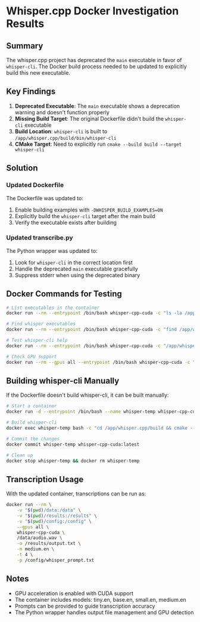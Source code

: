 # Whisper.cpp Docker Investigation Results

## Summary

The whisper.cpp project has deprecated the `main` executable in favor of `whisper-cli`. The Docker build process needed to be updated to explicitly build this new executable.

## Key Findings

1. **Deprecated Executable**: The `main` executable shows a deprecation warning and doesn't function properly
2. **Missing Build Target**: The original Dockerfile didn't build the `whisper-cli` executable
3. **Build Location**: `whisper-cli` is built to `/app/whisper.cpp/build/bin/whisper-cli`
4. **CMake Target**: Need to explicitly run `cmake --build build --target whisper-cli`

## Solution

### Updated Dockerfile

The Dockerfile was updated to:
1. Enable building examples with `-DWHISPER_BUILD_EXAMPLES=ON`
2. Explicitly build the `whisper-cli` target after the main build
3. Verify the executable exists after building

### Updated transcribe.py

The Python wrapper was updated to:
1. Look for `whisper-cli` in the correct location first
2. Handle the deprecated `main` executable gracefully
3. Suppress stderr when using the deprecated binary

## Docker Commands for Testing

```bash
# List executables in the container
docker run --rm --entrypoint /bin/bash whisper-cpp-cuda -c "ls -la /app/whisper.cpp/build/bin/"

# Find whisper executables
docker run --rm --entrypoint /bin/bash whisper-cpp-cuda -c "find /app/whisper.cpp -name '*whisper*' -type f -executable"

# Test whisper-cli help
docker run --rm --entrypoint /bin/bash whisper-cpp-cuda -c "/app/whisper.cpp/build/bin/whisper-cli --help"

# Check GPU support
docker run --rm --gpus all --entrypoint /bin/bash whisper-cpp-cuda -c "nvidia-smi -L"
```

## Building whisper-cli Manually

If the Dockerfile doesn't build whisper-cli, it can be built manually:

```bash
# Start a container
docker run -d --entrypoint /bin/bash --name whisper-temp whisper-cpp-cuda -c "sleep 3600"

# Build whisper-cli
docker exec whisper-temp bash -c "cd /app/whisper.cpp/build && cmake --build . --target whisper-cli --config Release"

# Commit the changes
docker commit whisper-temp whisper-cpp-cuda:latest

# Clean up
docker stop whisper-temp && docker rm whisper-temp
```

## Transcription Usage

With the updated container, transcriptions can be run as:

```bash
docker run --rm \
    -v "$(pwd)/data:/data" \
    -v "$(pwd)/results:/results" \
    -v "$(pwd)/config:/config" \
    --gpus all \
    whisper-cpp-cuda \
    /data/audio.wav \
    -o /results/output.txt \
    -m medium.en \
    -t 4 \
    -p /config/whisper_prompt.txt
```

## Notes

- GPU acceleration is enabled with CUDA support
- The container includes models: tiny.en, base.en, small.en, medium.en
- Prompts can be provided to guide transcription accuracy
- The Python wrapper handles output file management and GPU detection